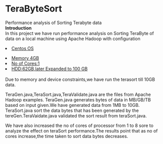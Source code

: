 # TeraByteSort
Performance analysis of Sorting Terabyte data </br>
<b> Introduction </b></br>
In this project we have run performance analysis on Sorting TeraByte of data on a local machine using Apache Hadoop with configuration
<u><li>Centos OS</li>
<li>Memory 4GB</li>
<li>No of Cores:1</li>
<li>HDD:62GB,later Expanded to 100 GB</li>
</u>
</br> Due to memory and device constraints,we have run the terasort till 10GB data.

TeraGen.java,TeraSort.java,TeraValidate.java are the files from Apache Hadoop examples.
TeraGen.java generates bytes of data in MB/GB/TB based on input given.We have generated data from 1MB to 10GB.
TeraSort.java sort the data bytes that has been generated by the tereGen.TeraVaidate.java validated the sort result from teraSort.java.

We have also increased the no of cores of processor from 1 to 8 sore to analyze the effect on teraSort performance.The results point that as no of cores increase,the time taken to sort data bytes decreases.
